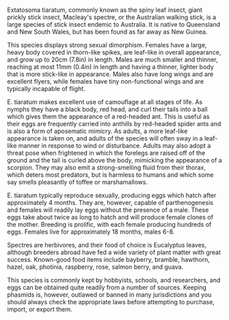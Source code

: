 Extatosoma tiaratum, commonly known as the spiny leaf insect, giant prickly stick insect, Macleay's spectre, or the Australian walking stick, is a large species of stick insect endemic to Australia. It is native to Queensland and New South Wales, but has been found as far away as New Guinea.

This species displays strong sexual dimorphism. Females have a large, heavy body covered in thorn-like spikes, are leaf-like in overall appearance, and grow up to 20cm (7.8in) in length. Males are much smaller and thinner, reaching at most 11mm (0.4in) in length and having a thinner, lighter body that is more stick-like in appearance. Males also have long wings and are excellent flyers, while females have tiny non-functional wings and are typically incapable of flight.

E. tiaratum makes excellent use of camouflage at all stages of life. As nymphs they have a black body, red head, and curl their tails into a ball which gives them the appearance of a red-headed ant. This is useful as their eggs are frequently carried into anthills by red-headed spider ants and is also a form of aposematic mimicry. As adults, a more leaf-like appearance is taken on, and adults of the species will often sway in a leaf-like manner in response to wind or disturbance. Adults may also adopt a threat pose when frightened in which the forelegs are raised off of the ground and the tail is curled above the body, mimicking the appearance of a scorpion. They may also emit a strong-smelling fluid from their thorax, which deters most predators, but is harmless to humans and which some say smells pleasantly of toffee or marshamallows.

E. tiaratum typically reproduce sexually, producing eggs which hatch after approximately 4 months. They are, however, capable of parthenogenesis and females will readily lay eggs without the presence of a male. These eggs take about twice as long to hatch and will produce female clones of the mother. Breeding is prolific, with each female producing hundreds of eggs. Females live for approximately 18 months, males 6-8.

Spectres are herbivores, and their food of choice is Eucalyptus leaves, although breeders abroad have fed a wide variety of plant matter with great success. Known-good food items include bayberry, bramble, hawthorn, hazel, oak, photinia, raspberry, rose, salmon berry, and guava.

This species is commonly kept by hobbyists, schools, and researchers, and eggs can be obtained quite readily from a number of sources. Keeping phasmids is, however, outlawed or banned in many jurisdictions and you should always check the appropriate laws before attempting to purchase, import, or export them.